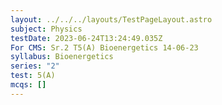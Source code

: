 ```yaml
---
layout: ../../../layouts/TestPageLayout.astro
subject: Physics
testDate: 2023-06-24T13:24:49.035Z
For CMS: Sr.2 T5(A) Bioenergetics 14-06-23
syllabus: Bioenergetics
series: "2"
test: 5(A)
mcqs: []
---
```


